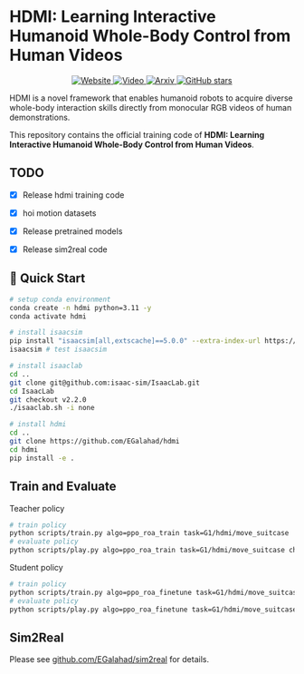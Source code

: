 # HDMI: Learning Interactive Humanoid Whole-Body Control from Human Videos

<div align="center">
<a href="https://hdmi-humanoid.github.io/">
  <img alt="Website" src="https://img.shields.io/badge/Website-Visit-blue?style=flat&logo=google-chrome"/>
</a>

<a href="https://www.youtube.com/watch?v=GvIBzM7ieaA&list=PL0WMh2z6WXob0roqIb-AG6w7nQpCHyR0Z&index=12">
  <img alt="Video" src="https://img.shields.io/badge/Video-YouTube-red?style=flat&logo=youtube"/>
</a>

<a href="https://arxiv.org/pdf/2509.16757">
  <img alt="Arxiv" src="https://img.shields.io/badge/Paper-Arxiv-b31b1b?style=flat&logo=arxiv"/>
</a>

<a href="https://github.com/LeCAR-Lab/HDMI/stargazers">
    <img alt="GitHub stars" src="https://img.shields.io/github/stars/LeCAR-Lab/HDMI?style=social"/>
</a>


</div>

HDMI is a novel framework that enables humanoid robots to acquire diverse whole-body interaction skills directly from monocular RGB videos of human demonstrations.

This repository contains the official training code of **HDMI: Learning Interactive Humanoid Whole-Body Control from Human Videos**.


## TODO
- [x] Release hdmi training code 
- [x] hoi motion datasets
- [x] Release pretrained models
- [x] Release sim2real code


## 🚀 Quick Start

```bash
# setup conda environment
conda create -n hdmi python=3.11 -y
conda activate hdmi

# install isaacsim
pip install "isaacsim[all,extscache]==5.0.0" --extra-index-url https://pypi.nvidia.com
isaacsim # test isaacsim

# install isaaclab
cd ..
git clone git@github.com:isaac-sim/IsaacLab.git
cd IsaacLab
git checkout v2.2.0
./isaaclab.sh -i none

# install hdmi
cd ..
git clone https://github.com/EGalahad/hdmi
cd hdmi
pip install -e .

```

## Train and Evaluate

Teacher policy 
```bash
# train policy
python scripts/train.py algo=ppo_roa_train task=G1/hdmi/move_suitcase
# evaluate policy
python scripts/play.py algo=ppo_roa_train task=G1/hdmi/move_suitcase checkpoint_path=run:<wandb-run-path>
```

Student policy
```bash
# train policy
python scripts/train.py algo=ppo_roa_finetune task=G1/hdmi/move_suitcase checkpoint_path=run:<teacher_wandb-run-path>
# evaluate policy
python scripts/play.py algo=ppo_roa_finetune task=G1/hdmi/move_suitcase checkpoint_path=run:<student_wandb-run-path>
```
## Sim2Real

Please see [github.com/EGalahad/sim2real](https://github.com/EGalahad/sim2real) for details.
